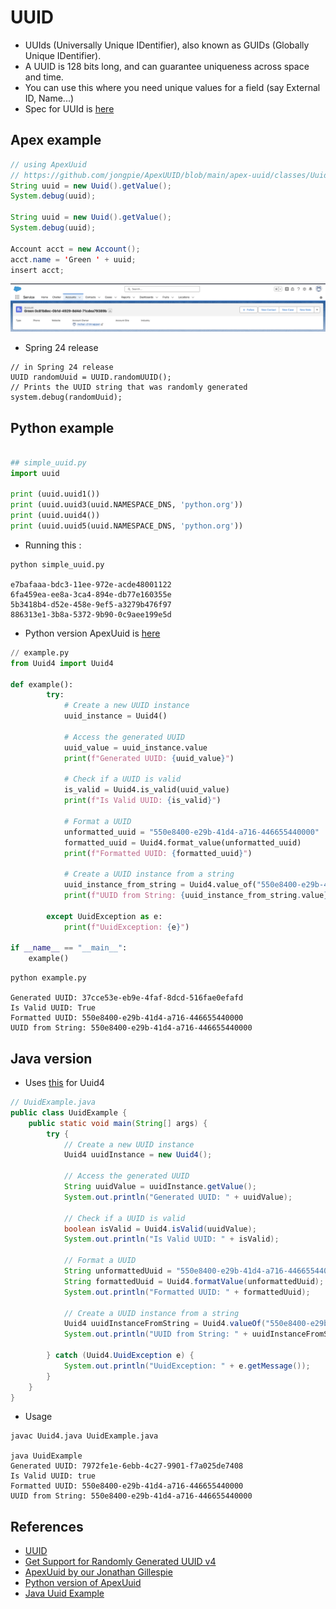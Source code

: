 # UUID

- UUIds (Universally Unique IDentifier), also known as GUIDs (Globally Unique IDentifier).  
- A UUID is 128 bits long, and can guarantee uniqueness across space and time.  
- You can use this where you need unique values for a field (say External ID, Name...)
- Spec for UUId is [here](https://datatracker.ietf.org/doc/html/rfc4122.html)


## Apex example

```java
// using ApexUuid 
// https://github.com/jongpie/ApexUUID/blob/main/apex-uuid/classes/Uuid.cls 
String uuid = new Uuid().getValue();
System.debug(uuid);

String uuid = new Uuid().getValue();
System.debug(uuid);

Account acct = new Account();
acct.name = 'Green ' + uuid;
insert acct;

```

![account with uuid name](img/account-1.png)

- Spring 24 release 
```
// in Spring 24 release
UUID randomUuid = UUID.randomUUID();
// Prints the UUID string that was randomly generated
system.debug(randomUuid);

```

## Python example

```py

## simple_uuid.py
import uuid

print (uuid.uuid1())
print (uuid.uuid3(uuid.NAMESPACE_DNS, 'python.org'))
print (uuid.uuid4())
print (uuid.uuid5(uuid.NAMESPACE_DNS, 'python.org'))

```

- Running this :
```
python simple_uuid.py

e7bafaaa-bdc3-11ee-972e-acde48001122
6fa459ea-ee8a-3ca4-894e-db77e160355e
5b3418b4-d52e-458e-9ef5-a3279b476f97
886313e1-3b8a-5372-9b90-0c9aee199e5d

```

- Python version ApexUuid is [here](https://github.com/mohan-chinnappan-n/shell-scripts/blob/master/py/uuid/Uuid4.py) 

```py
// example.py
from Uuid4 import Uuid4

def example():
        try:
            # Create a new UUID instance
            uuid_instance = Uuid4()

            # Access the generated UUID
            uuid_value = uuid_instance.value
            print(f"Generated UUID: {uuid_value}")

            # Check if a UUID is valid
            is_valid = Uuid4.is_valid(uuid_value)
            print(f"Is Valid UUID: {is_valid}")

            # Format a UUID
            unformatted_uuid = "550e8400-e29b-41d4-a716-446655440000"
            formatted_uuid = Uuid4.format_value(unformatted_uuid)
            print(f"Formatted UUID: {formatted_uuid}")

            # Create a UUID instance from a string
            uuid_instance_from_string = Uuid4.value_of("550e8400-e29b-41d4-a716-446655440000")
            print(f"UUID from String: {uuid_instance_from_string.value}")

        except UuidException as e:
            print(f"UuidException: {e}")

if __name__ == "__main__":
    example()
```


```
python example.py

Generated UUID: 37cce53e-eb9e-4faf-8dcd-516fae0efafd
Is Valid UUID: True
Formatted UUID: 550e8400-e29b-41d4-a716-446655440000
UUID from String: 550e8400-e29b-41d4-a716-446655440000

```

## Java version
- Uses [this](https://github.com/mohan-chinnappan-n/shell-scripts/blob/master/java/uuid/Uuid4.java) for Uuid4 

```java
// UuidExample.java
public class UuidExample {
    public static void main(String[] args) {
        try {
            // Create a new UUID instance
            Uuid4 uuidInstance = new Uuid4();

            // Access the generated UUID
            String uuidValue = uuidInstance.getValue();
            System.out.println("Generated UUID: " + uuidValue);

            // Check if a UUID is valid
            boolean isValid = Uuid4.isValid(uuidValue);
            System.out.println("Is Valid UUID: " + isValid);

            // Format a UUID
            String unformattedUuid = "550e8400-e29b-41d4-a716-446655440000";
            String formattedUuid = Uuid4.formatValue(unformattedUuid);
            System.out.println("Formatted UUID: " + formattedUuid);

            // Create a UUID instance from a string
            Uuid4 uuidInstanceFromString = Uuid4.valueOf("550e8400-e29b-41d4-a716-446655440000");
            System.out.println("UUID from String: " + uuidInstanceFromString.getValue());

        } catch (Uuid4.UuidException e) {
            System.out.println("UuidException: " + e.getMessage());
        }
    }
}
```

- Usage
```
javac Uuid4.java UuidExample.java 

java UuidExample 
Generated UUID: 7972fe1e-6ebb-4c27-9901-f7a025de7408
Is Valid UUID: true
Formatted UUID: 550e8400-e29b-41d4-a716-446655440000
UUID from String: 550e8400-e29b-41d4-a716-446655440000

```



## References

- [UUID](https://datatracker.ietf.org/doc/html/rfc4122.html)
- [Get Support for Randomly Generated UUID v4](https://help.salesforce.com/s/articleView?id=release-notes.rn_apex_uuid.htm&release=248&type=5)
- [ApexUuid by our Jonathan Gillespie](https://github.com/jongpie/ApexUUID/blob/main/apex-uuid/classes/Uuid.cls)
- [Python version of ApexUuid](https://github.com/mohan-chinnappan-n/shell-scripts/blob/master/py/uuid/Uuid4.py)
- [Java Uuid Example](https://github.com/mohan-chinnappan-n/shell-scripts/blob/master/java/uuid/UuidExample.java)